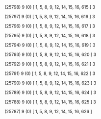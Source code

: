 (25798) 9 (0) [ 1, 5, 8, 9, 12, 14, 15, 16, 615 ] 3 


(25797) 9 (0) [ 1, 5, 8, 9, 12, 14, 15, 16, 616 ] 3 


(25796) 9 (0) [ 1, 5, 8, 9, 12, 14, 15, 16, 617 ] 3 


(25795) 9 (0) [ 1, 5, 8, 9, 12, 14, 15, 16, 618 ] 3 


(25794) 9 (0) [ 1, 5, 8, 9, 12, 14, 15, 16, 619 ] 3 


(25793) 9 (0) [ 1, 5, 8, 9, 12, 14, 15, 16, 620 ] 3 


(25792) 9 (0) [ 1, 5, 8, 9, 12, 14, 15, 16, 621 ] 3 


(25791) 9 (0) [ 1, 5, 8, 9, 12, 14, 15, 16, 622 ] 3 


(25790) 9 (0) [ 1, 5, 8, 9, 12, 14, 15, 16, 623 ] 3 


(25789) 9 (0) [ 1, 5, 8, 9, 12, 14, 15, 16, 624 ] 3 


(25788) 9 (0) [ 1, 5, 8, 9, 12, 14, 15, 16, 625 ] 3 


(25787) 9 (0) [ 1, 5, 8, 9, 12, 14, 15, 16, 626 ]  

